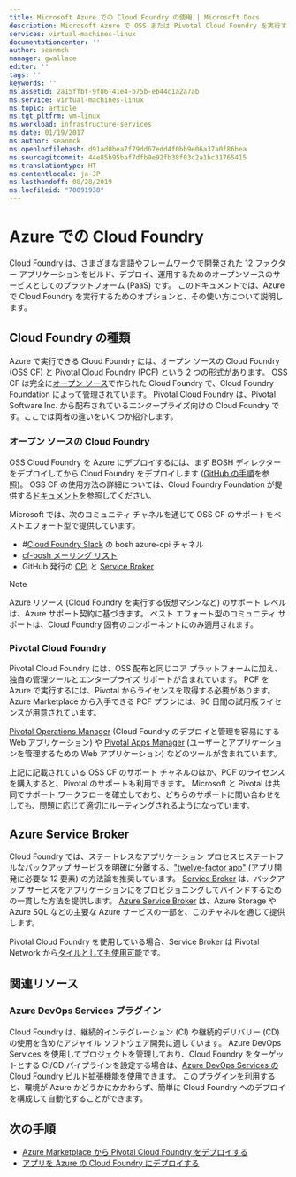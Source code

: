 ```yaml
---
title: Microsoft Azure での Cloud Foundry の使用 | Microsoft Docs
description: Microsoft Azure で OSS または Pivotal Cloud Foundry を実行する
services: virtual-machines-linux
documentationcenter: ''
author: seanmck
manager: gwallace
editor: ''
tags: ''
keywords: ''
ms.assetid: 2a15ffbf-9f86-41e4-b75b-eb44c1a2a7ab
ms.service: virtual-machines-linux
ms.topic: article
ms.tgt_pltfrm: vm-linux
ms.workload: infrastructure-services
ms.date: 01/19/2017
ms.author: seanmck
ms.openlocfilehash: d91ad0bea7f79dd67edd4f0bb9e06a37a0f86bea
ms.sourcegitcommit: 44e85b95baf7dfb9e92fb38f03c2a1bc31765415
ms.translationtype: HT
ms.contentlocale: ja-JP
ms.lasthandoff: 08/28/2019
ms.locfileid: "70091938"
---
```

# <a name="cloud-foundry-on-azure"></a>Azure での Cloud Foundry

Cloud Foundry は、さまざまな言語やフレームワークで開発された 12 ファクター アプリケーションをビルド、デプロイ、運用するためのオープンソースのサービスとしてのプラットフォーム (PaaS) です。 このドキュメントでは、Azure で Cloud Foundry を実行するためのオプションと、その使い方について説明します。

## <a name="cloud-foundry-offerings"></a>Cloud Foundry の種類

Azure で実行できる Cloud Foundry には、オープン ソースの Cloud Foundry (OSS CF) と Pivotal Cloud Foundry (PCF) という 2 つの形式があります。 OSS CF は完全に[オープン ソース](https://github.com/cloudfoundry)で作られた Cloud Foundry で、Cloud Foundry Foundation によって管理されています。 Pivotal Cloud Foundry は、Pivotal Software Inc. から配布されているエンタープライズ向けの Cloud Foundry です。ここでは両者の違いをいくつか紹介します。

### <a name="open-source-cloud-foundry"></a>オープン ソースの Cloud Foundry

OSS Cloud Foundry を Azure にデプロイするには、まず BOSH ディレクターをデプロイしてから Cloud Foundry をデプロイします ([GitHub の手順](https://github.com/cloudfoundry-incubator/bosh-azure-cpi-release/blob/master/docs/guidance.md)を参照)。 OSS CF の使用方法の詳細については、Cloud Foundry Foundation が提供する[ドキュメント](https://docs.cloudfoundry.org/)を参照してください。

Microsoft では、次のコミュニティ チャネルを通じて OSS CF のサポートをベストエフォート型で提供しています。

- #<a name="bosh-azure-cpi-channel-on-cloud-foundry-slackhttpsslackcloudfoundryorg"></a>[Cloud Foundry Slack](https://slack.cloudfoundry.org/) の bosh azure-cpi チャネル
- [cf-bosh メーリング リスト](https://lists.cloudfoundry.org/pipermail/cf-bosh)
- GitHub 発行の [CPI](https://github.com/cloudfoundry-incubator/bosh-azure-cpi-release/issues) と [Service Broker](https://github.com/Azure/meta-azure-service-broker/issues)

>[!NOTE]
> Azure リソース (Cloud Foundry を実行する仮想マシンなど) のサポート レベルは、Azure サポート契約に基づきます。 ベスト エフォート型のコミュニティ サポートは、Cloud Foundry 固有のコンポーネントにのみ適用されます。

### <a name="pivotal-cloud-foundry"></a>Pivotal Cloud Foundry

Pivotal Cloud Foundry には、OSS 配布と同じコア プラットフォームに加え、独自の管理ツールとエンタープライズ サポートが含まれています。 PCF を Azure で実行するには、Pivotal からライセンスを取得する必要があります。 Azure Marketplace から入手できる PCF プランには、90 日間の試用版ライセンスが用意されています。

[Pivotal Operations Manager](https://docs.pivotal.io/pivotalcf/customizing/) (Cloud Foundry のデプロイと管理を容易にする Web アプリケーション) や [Pivotal Apps Manager](https://docs.pivotal.io/pivotalcf/console/) (ユーザーとアプリケーションを管理するための Web アプリケーション) などのツールが含まれています。

上記に記載されている OSS CF のサポート チャネルのほか、PCF のライセンスを購入すると、Pivotal のサポートも利用できます。 Microsoft と Pivotal は共同でサポート ワークフローを確立しており、どちらのサポートに問い合わせをしても、問題に応じて適切にルーティングされるようになっています。

## <a name="azure-service-broker"></a>Azure Service Broker

Cloud Foundry では、ステートレスなアプリケーション プロセスとステートフルなバックアップ サービスを明確に分離する、["twelve-factor app"](https://12factor.net/) (アプリ開発に必要な 12 要素) の方法論を推奨しています。 [Service Broker](https://docs.cloudfoundry.org/services/api.html) は、バックアップ サービスをアプリケーションにをプロビジョニングしてバインドするための一貫した方法を提供します。 [Azure Service Broker](https://github.com/Azure/meta-azure-service-broker) は、Azure Storage や Azure SQL などの主要な Azure サービスの一部を、このチャネルを通じて提供します。

Pivotal Cloud Foundry を使用している場合、Service Broker は Pivotal Network から[タイルとしても使用可能](https://docs.pivotal.io/azure-sb/installing.html)です。

## <a name="related-resources"></a>関連リソース

### <a name="azure-devops-services-plugin"></a>Azure DevOps Services プラグイン

Cloud Foundry は、継続的インテグレーション (CI) や継続的デリバリー (CD) の使用を含めたアジャイル ソフトウェア開発に適しています。 Azure DevOps Services を使用してプロジェクトを管理しており、Cloud Foundry をターゲットとする CI/CD パイプラインを設定する場合は、[Azure DevOps Services の Cloud Foundry ビルド拡張機能](https://marketplace.visualstudio.com/items?itemName=ms-vsts.cloud-foundry-build-extension)を使用できます。 このプラグインを利用すると、環境が Azure かどうかにかかわらず、簡単に Cloud Foundry へのデプロイを構成して自動化することができます。

## <a name="next-steps"></a>次の手順

- [Azure Marketplace から Pivotal Cloud Foundry をデプロイする](https://azure.microsoft.com/marketplace/partners/pivotal/pivotal-cloud-foundryazure-pcf/)
- [アプリを Azure の Cloud Foundry にデプロイする](./cloudfoundry-deploy-your-first-app.md)
